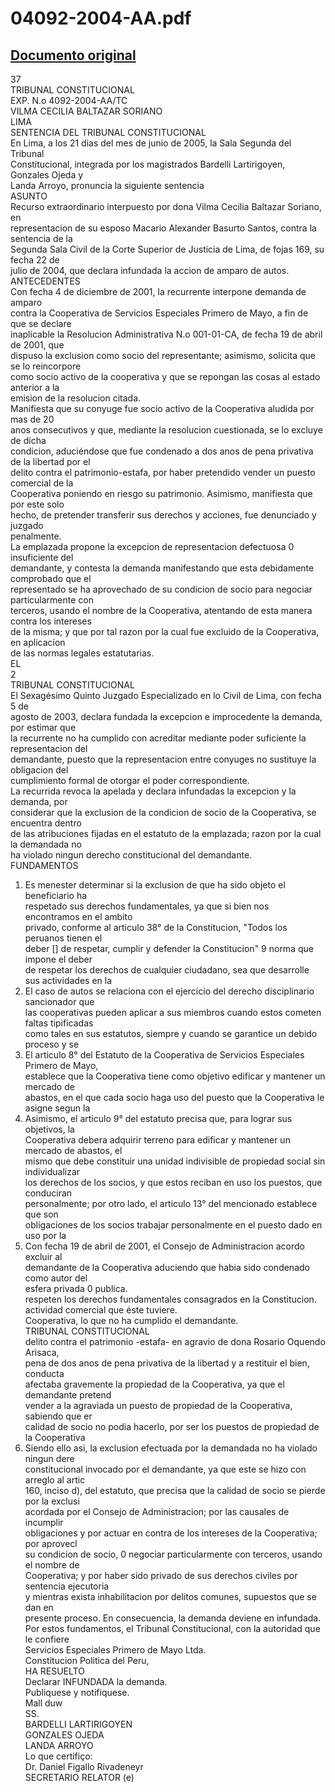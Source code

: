 
04092-2004-AA.pdf
=================
  
[Documento original](https://tc.gob.pe/jurisprudencia/2005/04092-2004-AA.pdf)  
---  
37  
TRIBUNAL CONSTITUCIONAL  
EXP. N.o 4092-2004-AA/TC  
VILMA CECILIA BALTAZAR SORIANO  
LIMA  
SENTENCIA DEL TRIBUNAL CONSTITUCIONAL  
En Lima, a los 21 dias del mes de junio de 2005, la Sala Segunda del Tribunal  
Constitucional, integrada por los magistrados Bardelli Lartirigoyen, Gonzales Ojeda y  
Landa Arroyo, pronuncia la siguiente sentencia  
ASUNTO  
Recurso extraordinario interpuesto por dona Vilma Cecilia Baltazar Soriano, en  
representacion de su esposo Macario Alexander Basurto Santos, contra la sentencia de la  
Segunda Sala Civil de la Corte Superior de Justicia de Lima, de fojas 169, su fecha 22 de  
julio de 2004, que declara infundada la accion de amparo de autos.  
ANTECEDENTES  
Con fecha 4 de diciembre de 2001, la recurrente interpone demanda de amparo  
contra la Cooperativa de Servicios Especiales Primero de Mayo, a fin de que se declare  
inaplicable la Resolucion Administrativa N.o 001-01-CA, de fecha 19 de abril de 2001, que  
dispuso la exclusion como socio del representante; asimismo, solicita que se lo reincorpore  
como socio activo de la cooperativa y que se repongan las cosas al estado anterior a la  
emision de la resolucion citada.  
Manifiesta que su conyuge fue socio activo de la Cooperativa aludida por mas de 20  
anos consecutivos y que, mediante la resolucion cuestionada, se lo excluye de dicha  
condicion, aduciéndose que fue condenado a dos anos de pena privativa de la libertad por el  
delito contra el patrimonio-estafa, por haber pretendido vender un puesto comercial de la  
Cooperativa poniendo en riesgo su patrimonio. Asimismo, manifiesta que por este solo  
hecho, de pretender transferir sus derechos y acciones, fue denunciado y juzgado  
penalmente.  
La emplazada propone la excepcion de representacion defectuosa 0 insuficiente del  
demandante, y contesta la demanda manifestando que esta debidamente comprobado que el  
representado se ha aprovechado de su condicion de socio para negociar particularmente con  
terceros, usando el nombre de la Cooperativa, atentando de esta manera contra los intereses  
de la misma; y que por tal razon por la cual fue excluido de la Cooperativa, en aplicacion  
de las normas legales estatutarias.  
EL  
2  
TRIBUNAL CONSTITUCIONAL  
El Sexagésimo Quinto Juzgado Especializado en lo Civil de Lima, con fecha 5 de  
agosto de 2003, declara fundada la excepcion e improcedente la demanda, por estimar que  
la recurrente no ha cumplido con acreditar mediante poder suficiente la representacion del  
demandante, puesto que la representacion entre conyuges no sustituye la obligacion del  
cumplimiento formal de otorgar el poder correspondiente.  
La recurrida revoca la apelada y declara infundadas la excepcion y la demanda, por  
considerar que la exclusion de la condicion de socio de la Cooperativa, se encuentra dentro  
de las atribuciones fijadas en el estatuto de la emplazada; razon por la cual la demandada no  
ha violado ningun derecho constitucional del demandante.  
FUNDAMENTOS  
1. Es menester determinar si la exclusion de que ha sido objeto el beneficiario ha  
respetado sus derechos fundamentales, ya que si bien nos encontramos en el ambito  
privado, conforme al articulo 38° de la Constitucion, "Todos los peruanos tienen el  
deber [] de respetar, cumplir y defender la Constitucion" 9 norma que impone el deber  
de respetar los derechos de cualquier ciudadano, sea que desarrolle sus actividades en la  
2. El caso de autos se relaciona con el ejercicio del derecho disciplinario sancionador que  
las cooperativas pueden aplicar a sus miembros cuando estos cometen faltas tipificadas  
como tales en sus estatutos, siempre y cuando se garantice un debido proceso y se  
3. El articulo 8° del Estatuto de la Cooperativa de Servicios Especiales Primero de Mayo,  
establece que la Cooperativa tiene como objetivo edificar y mantener un mercado de  
abastos, en el que cada socio haga uso del puesto que la Cooperativa le asigne segun la  
4. Asimismo, el articulo 9° del estatuto precisa que, para lograr sus objetivos, la  
Cooperativa debera adquirir terreno para edificar y mantener un mercado de abastos, el  
mismo que debe constituir una unidad indivisible de propiedad social sin individualizar  
los derechos de los socios, y que estos reciban en uso los puestos, que conduciran  
personalmente; por otro lado, el articulo 13° del mencionado establece que son  
obligaciones de los socios trabajar personalmente en el puesto dado en uso por la  
5. Con fecha 19 de abril de 2001, el Consejo de Administracion acordo excluir al  
demandante de la Cooperativa aduciendo que habia sido condenado como autor del  
esfera privada 0 publica.  
respeten los derechos fundamentales consagrados en la Constitucion.  
actividad comercial que éste tuviere.  
Cooperativa, lo que no ha cumplido el demandante.  
TRIBUNAL CONSTITUCIONAL  
delito contra el patrimonio -estafa- en agravio de dona Rosario Oquendo Arisaca,  
pena de dos anos de pena privativa de la libertad y a restituir el bien, conducta  
afectaba gravemente la propiedad de la Cooperativa, ya que el demandante pretend  
vender a la agraviada un puesto de propiedad de la Cooperativa, sabiendo que er  
calidad de socio no podia hacerlo, por ser los puestos de propiedad de la Cooperativa  
6. Siendo ello asi, la exclusion efectuada por la demandada no ha violado ningun dere  
constitucional invocado por el demandante, ya que este se hizo con arreglo al artic  
160, inciso d), del estatuto, que precisa que la calidad de socio se pierde por la exclusi  
acordada por el Consejo de Administracion; por las causales de incumplir  
obligaciones y por actuar en contra de los intereses de la Cooperativa; por aprovecl  
su condicion de socio, 0 negociar particularmente con terceros, usando el nombre de  
Cooperativa; y por haber sido privado de sus derechos civiles por sentencia ejecutoria  
y mientras exista inhabilitacion por delitos comunes, supuestos que se dan en  
presente proceso. En consecuencia, la demanda deviene en infundada.  
Por estos fundamentos, el Tribunal Constitucional, con la autoridad que le confiere  
Servicios Especiales Primero de Mayo Ltda.  
Constitucion Politica del Peru,  
HA RESUELTO  
Declarar INFUNDADA la demanda.  
Publiquese y notifiquese.  
Mall duw  
SS.  
BARDELLI LARTIRIGOYEN  
GONZALES OJEDA  
LANDA ARROYO  
Lo que certifiço:  
Dr. Daniel Figallo Rivadeneyr  
SECRETARIO RELATOR (e)